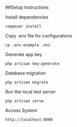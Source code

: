 ##Setup Instructions
  

Install dependencies
```
composer install
``` 

Copy .env file  for configurations

```
cp .env.example .env
```

Generate app key
```
php artisan key:generate
```

Database migration
```
php artisan migrate
```

Run the local test server

```
php artisan serve
```

Access System 

```
http://localhost:8000
```
